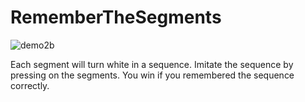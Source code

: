 # RememberTheSegments

![demo2b](https://user-images.githubusercontent.com/35288746/144742935-14f88554-28dc-49f1-92a4-29cc7c00dc66.gif)

Each segment will turn white in a sequence. Imitate the sequence by pressing on the segments. You win if you remembered the sequence correctly.

